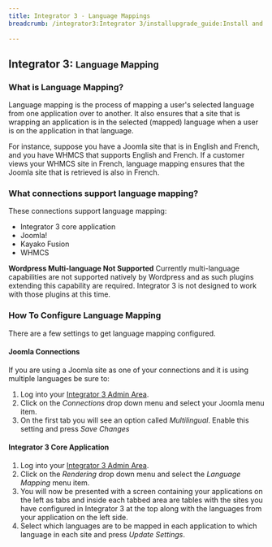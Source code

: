 ```yaml
---
title: Integrator 3 - Language Mappings
breadcrumb: /integrator3:Integrator 3/installupgrade_guide:Install and Upgrade Guide/languagemapping:Language Mapping
 
---
```


## Integrator 3: <small>Language Mapping</small>

### What is Language Mapping?

Language mapping is the process of mapping a user's selected language from one application over to another.  It also ensures that a site that is wrapping an application is in the selected (mapped) language when a user is on the application in that language.

For instance, suppose you have a Joomla site that is in English and French, and you have WHMCS that supports English and French.  If a customer views your WHMCS site in French, language mapping ensures that the Joomla site that is retrieved is also in French.

### What connections support language mapping?

These connections support language mapping:
* Integrator 3 core application
* Joomla!
* Kayako Fusion
* WHMCS

<div class="alert alert-warning"><strong>Wordpress Multi-language Not Supported</strong>
Currently multi-language capabilities are not supported natively by Wordpress and as such plugins extending this capability are required.  Integrator 3 is not designed to work with those plugins at this time.</div> 

### How To Configure Language Mapping

There are a few settings to get language mapping configured.

#### Joomla Connections

If you are using a Joomla site as one of your connections and it is using multiple languages be sure to:

1. Log into your [Integrator 3 Admin Area](integrator3/howtoguides/accessadminarea.md).
2. Click on the *Connections* drop down menu and select your Joomla menu item.
3. On the first tab you will see an option called *Multilingual*.  Enable this setting and press *Save Changes*

#### Integrator 3 Core Application

1. Log into your [Integrator 3 Admin Area](integrator3/howtoguides/accessadminarea.md).
2. Click on the *Rendering* drop down menu and select the *Language Mapping* menu item.
3. You will now be presented with a screen containing your applications on the left as tabs and inside each tabbed area are tables with the sites you have configured in Integrator 3 at the top along with the languages from your application on the left side.
4. Select which languages are to be mapped in each application to which language in each site and press *Update Settings*.
